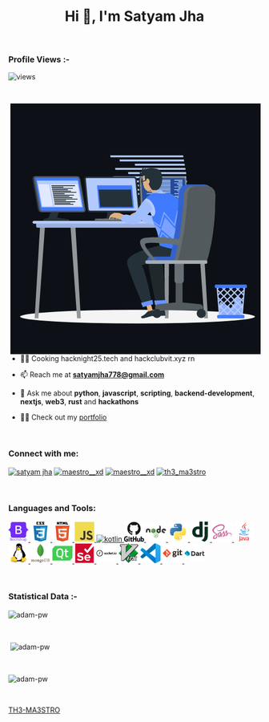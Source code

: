 <h1 align="center">Hi 👋, I'm Satyam Jha</h1>

<br>

<p align="right"> <h3>Profile Views :-</h3> <img src="https://komarev.com/ghpvc/?username=th3-ma3stro&label=Profile%20views&color=0e75b6&style=flat"
    alt="views" /> 
  </p>

<br>

<p><img align="right" src="https://github.com/TH3-MA3STRO/th3-ma3stro/blob/main/animation.gif" alt="th3-ma3stro" /></p>

- 👨‍🍳 Cooking hacknight25.tech and hackclubvit.xyz rn

- 📫 Reach me at **satyamjha778@gmail.com**

- 💬 Ask me about **python**, **javascript**, **scripting**, **backend-development**, **nextjs**, **web3**, **rust** and **hackathons**

- 👨‍💻 Check out my [portfolio](https://th3-ma3stro.github.io) 

<br>

<h3 align="left">Connect with me:</h3>
<p align="left">

  <a href="https://www.linkedin.com/in/th3-ma3stro/" target="blank"><img align="center"
      src="https://raw.githubusercontent.com/rahuldkjain/github-profile-readme-generator/master/src/images/icons/Social/linked-in-alt.svg"
      alt="satyam jha" height="30" width="40" /></a>
  <a href="https://instagram.com/maestro__xd" target="blank"><img align="center"
      src="https://raw.githubusercontent.com/rahuldkjain/github-profile-readme-generator/master/src/images/icons/Social/instagram.svg"
      alt="maestro__xd" height="30" width="40" /></a>
  <a href="https://www.hackerrank.com/maestro__xp" target="blank"><img align="center"
      src="https://raw.githubusercontent.com/rahuldkjain/github-profile-readme-generator/master/src/images/icons/Social/hackerrank.svg"
      alt="maestro__xd" height="30" width="40" /></a>
 <a href="https://twitter.com/th3_ma3stro" target="blank"><img align="center"
      src="https://raw.githubusercontent.com/rahuldkjain/github-profile-readme-generator/master/src/images/icons/Social/twitter.svg"
      alt="th3_ma3stro" height="30" width="40" /></a>
</p>

<br>

<h3 align="left">Languages and Tools:</h3>
<p align="left"> <a href="https://getbootstrap.com" target="_blank" rel="noreferrer">
    <img src="https://raw.githubusercontent.com/devicons/devicon/master/icons/bootstrap/bootstrap-plain-wordmark.svg"
      alt="bootstrap" width="40" height="40" /> </a> <a href="https://www.w3schools.com/css/" target="_blank"
    rel="noreferrer"> <img
      src="https://raw.githubusercontent.com/devicons/devicon/master/icons/css3/css3-original-wordmark.svg" alt="css3"
      width="40" height="40" /> </a> <a href="https://www.w3.org/html/" target="_blank" rel="noreferrer"> <img
      src="https://raw.githubusercontent.com/devicons/devicon/master/icons/html5/html5-original-wordmark.svg"
      alt="html5" width="40" height="40" /> </a> <a href="https://developer.mozilla.org/en-US/docs/Web/JavaScript" target="_blank"
    rel="noreferrer"> <img
      src="https://raw.githubusercontent.com/devicons/devicon/master/icons/javascript/javascript-original.svg"
      alt="javascript" width="40" height="40" /> </a> <a href="https://kotlinlang.org" target="_blank" rel="noreferrer">
    <img src="https://www.vectorlogo.zone/logos/kotlinlang/kotlinlang-icon.svg" alt="kotlin" width="40" height="40" />
  </a> <a href="" target="_blank" rel="noreferrer"> <img
      src="https://raw.githubusercontent.com/devicons/devicon/master/icons/github/github-original-wordmark.svg"
      alt="github" width="40" height="40" /> </a> </a> <a href="https://nodejs.org" target="_blank" rel="noreferrer"> <img
      src="https://raw.githubusercontent.com/devicons/devicon/master/icons/nodejs/nodejs-original-wordmark.svg"
      alt="nodejs" width="40" height="40" /> </a> <a href="https://www.python.org" target="_blank" rel="noreferrer"> <img
      src="https://raw.githubusercontent.com/devicons/devicon/master/icons/python/python-original.svg" alt="python"
      width="40" height="40" /> </a> <a href="" target="_blank" rel="noreferrer"> <img
      src="https://raw.githubusercontent.com/devicons/devicon/master/icons/django/django-plain.svg"
      alt="react" width="40" height="40" /> </a> <a href="https://sass-lang.com" target="_blank" rel="noreferrer"> <img
      src="https://raw.githubusercontent.com/devicons/devicon/master/icons/sass/sass-original.svg" alt="sass" width="40"
      height="40" /> </a>
      <a href="" target="_blank" rel="noreferrer"> <img
      src="https://raw.githubusercontent.com/devicons/devicon/master/icons/java/java-original-wordmark.svg" alt="java" width="40"
      height="40" /> </a>
      <a href="" target="_blank" rel="noreferrer"> <img
      src="https://raw.githubusercontent.com/devicons/devicon/master/icons/linux/linux-original.svg" alt="linux" width="40"
      height="40" /> </a>
      <a href="" target="_blank" rel="noreferrer"> <img
      src="https://raw.githubusercontent.com/devicons/devicon/master/icons/mongodb/mongodb-original-wordmark.svg" alt="mongodb" width="40"
      height="40" /> </a>
      <a href="" target="_blank" rel="noreferrer"> <img
      src="https://raw.githubusercontent.com/devicons/devicon/master/icons/qt/qt-original.svg" alt="qt" width="40"
      height="40" /> </a>
      <a href="" target="_blank" rel="noreferrer"> <img
      src="https://raw.githubusercontent.com/devicons/devicon/master/icons/selenium/selenium-original.svg" alt="selenium" width="40"
      height="40" /> </a>
      <a href="" target="_blank" rel="noreferrer"> <img
      src="https://raw.githubusercontent.com/devicons/devicon/master/icons/socketio/socketio-original-wordmark.svg" alt="socketio" width="40"
      height="40" /> </a>
      <a href="" target="_blank" rel="noreferrer"> <img
      src="https://raw.githubusercontent.com/devicons/devicon/master/icons/vim/vim-original.svg" alt="vim" width="40"
      height="40" /> </a>
      <a href="" target="_blank" rel="noreferrer"> <img
      src="https://raw.githubusercontent.com/devicons/devicon/master/icons/vscode/vscode-original.svg" alt="vscode" width="40"
      height="40" /> </a>
      <a href="" target="_blank" rel="noreferrer"> <img
      src="https://raw.githubusercontent.com/devicons/devicon/master/icons/git/git-original-wordmark.svg" alt="git" width="40"
      height="40" /> </a>
      <a href="" target="_blank" rel="noreferrer"> <img
      src="https://raw.githubusercontent.com/devicons/devicon/master/icons/dart/dart-original-wordmark.svg" alt="dart" width="40"
      height="40" /> </a> </p>

<br>

<h3>Statistical Data :-</h3>
<p><img align="center"
    src="https://github-readme-stats.vercel.app/api/top-langs?username=th3-ma3stro&show_icons=true&locale=en&bg_color=0d1117&text_color=ffffff&layout=compact"
    alt="adam-pw" 
    bg_color=#808080/></p>

<br>

<p>&nbsp;<img align="center" src="https://github-readme-stats.vercel.app/api?username=th3-ma3stro&show_icons=true&locale=en&bg_color=0d1117&text_color=ffffff&repo=convoychat"
    alt="adam-pw" /></p>

<br>

<p><img align="center" src="https://github-readme-streak-stats.herokuapp.com/?user=th3-ma3stro&theme=dark&background=0d1117&date_format=M%20j%5B%2C%20Y%5D" alt="adam-pw" /></p>
      
<p align="left"> <a href="https://twitter.com/" target="blank"><img
      src="https://img.shields.io/twitter/follow/?logo=twitter&style=for-the-badge" alt="" /></a> </p>

[TH3-MA3STRO](https://github.com/th3-ma3stro)
